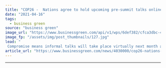 ```yaml
---
title: "COP26 -  Nations agree to hold upcoming pre-summit talks online"
date: "2021-04-16"
tags: 
  - business green
source: "business green"
image_url: "https://www.businessgreen.com/api/v1/wps/6def382/cfca3dbc-44f5-428a-b5cc-4f944d974057/3/sharma-cop26-net-zero-summit-185x114.jpg"
image_fp: "/assets/img/post_thumbnails/127.jpg"
lead: "
 Compromise means informal talks will take place virtually next month as UK battles to ensure Glasgow summit itself takes place in person ..."
article_url: "https://www.businessgreen.com/news/4030000/cop26-nations-agree-hold-upcoming-pre-summit-talks-online"
---
```


---
